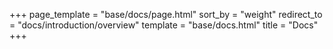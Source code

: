 +++
page_template = "base/docs/page.html"
sort_by = "weight"
redirect_to = "docs/introduction/overview"
template = "base/docs.html"
title = "Docs"
+++
